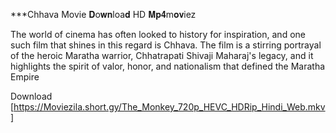 ***Chhava Movie 𝐃o𝐰𝐧loa𝐝 HD 𝐌𝐩𝟒m𝐨𝐯iez



The world of cinema has often looked to history for inspiration, and one such film that shines in this regard is Chhava. The film is a stirring portrayal of the heroic Maratha warrior, Chhatrapati Shivaji Maharaj's legacy, and it highlights the spirit of valor, honor, and nationalism that defined the Maratha Empire

Download [https://Moviezila.short.gy/The_Monkey_720p_HEVC_HDRip_Hindi_Web.mkv]
